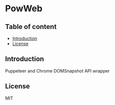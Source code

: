 # PowWeb

## Table of content

- [Introduction](#introduction)
- [License](#license)



## Introduction

Puppeteer and Chrome DOMSnapshot API wrapper



## License

MIT
